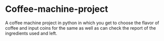 # Coffee-machine-project
A coffee machine project in python in which you get to choose the flavor of coffee and input coins for the same as well as can check the report of the ingredients used and left.
